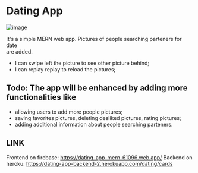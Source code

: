 # Dating App
![image](https://user-images.githubusercontent.com/19254270/135747804-9a552646-aade-4be3-82ff-2ff17a93a393.png)

It's a simple MERN web app. Pictures of people searching parteners for date <br>
are added.
- I can swipe left the picture to see other picture behind;<br>
- I can replay replay to reload the pictures;<br>

## Todo: The app will be enhanced by adding more functionalities like<br>
- allowing users to add more people pictures;<br>
- saving favorites pictures, deleting desliked pictures, rating pictures;<br>
- adding additional information about people searching parteners.

## LINK
Frontend on firebase: https://dating-app-mern-61096.web.app/
Backend on heroku: https://dating-app-backend-2.herokuapp.com/dating/cards



